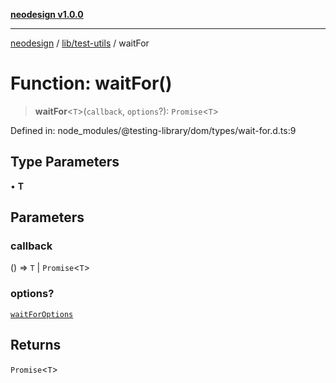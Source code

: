 [**neodesign v1.0.0**](../../../README.md)

***

[neodesign](../../../modules.md) / [lib/test-utils](../README.md) / waitFor

# Function: waitFor()

> **waitFor**\<`T`\>(`callback`, `options`?): `Promise`\<`T`\>

Defined in: node\_modules/@testing-library/dom/types/wait-for.d.ts:9

## Type Parameters

• **T**

## Parameters

### callback

() => `T` \| `Promise`\<`T`\>

### options?

[`waitForOptions`](../interfaces/waitForOptions.md)

## Returns

`Promise`\<`T`\>
